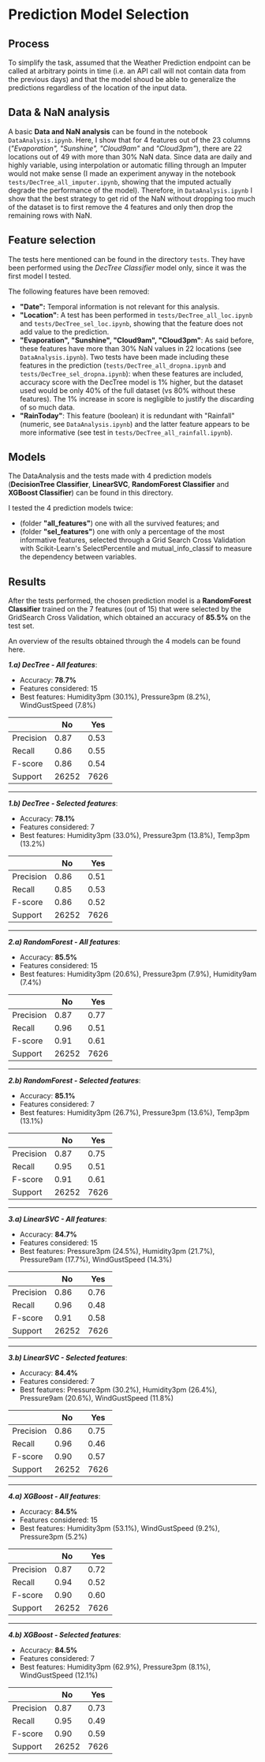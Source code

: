 # Prediction Model Selection

## **Process**

To simplify the task, assumed that the Weather Prediction endpoint can be called at arbitrary points in time (i.e. an API call will not contain data from the previous days) and that the model shoud be able to generalize the predictions regardless of the location of the input data.

## **Data & NaN analysis**

A basic **Data and NaN analysis** can be found in the notebook `DataAnalysis.ipynb`. Here, I show that for 4 features out of the 23 columns (*"Evaporation", "Sunshine", "Cloud9am"* and *"Cloud3pm"*), there are 22 locations out of 49 with more than 30% NaN data. Since data are daily and highly variable, using interpolation or automatic filling through an Imputer would not make sense (I made an experiment anyway in the notebook `tests/DecTree_all_imputer.ipynb`, showing that the imputed actually degrade the performance of the model). Therefore, in `DataAnalysis.ipynb` I show that the best strategy to get rid of the NaN without dropping too much of the dataset is to first remove the 4 features and only then drop the remaining rows with NaN.

## **Feature selection**

The tests here mentioned can be found in the directory `tests`. They have been performed using the *DecTree Classifier* model only, since it was the first model I tested.

The following features have been removed:
* **"Date":** Temporal information is not relevant for this analysis.
* **"Location"**: A test has been performed in `tests/DecTree_all_loc.ipynb` and `tests/DecTree_sel_loc.ipynb`, showing that the feature does not add value to the prediction.
* **"Evaporation", "Sunshine", "Cloud9am", "Cloud3pm"**: As said before, these features have more than 30% NaN values in 22 locations (see `DataAnalysis.ipynb`). Two tests have been made including these features in the prediction (`tests/DecTree_all_dropna.ipynb` and `tests/DecTree_sel_dropna.ipynb`): when these features are included, accuracy score with the DecTree model is 1% higher, but the dataset used would be only 40% of the full dataset (vs 80% without these features). The 1% increase in score is negligible to justify the discarding of so much data.
* **"RainToday"**: This feature (boolean) it is redundant with "Rainfall" (numeric, see `DataAnalysis.ipynb`) and the latter feature appears to be more informative (see test in `tests/DecTree_all_rainfall.ipynb`).

## **Models**

The DataAnalysis and the tests made with 4 prediction models (**DecisionTree Classifier**, **LinearSVC**, **RandomForest Classifier** and **XGBoost Classifier**) can be found in this directory.

I tested the 4 prediction models twice:
* (folder **"all_features"**) one with all the survived features; and 
* (folder **"sel_features"**) one with only a percentage of the most informative features, selected through a Grid Search Cross Validation with Scikit-Learn's SelectPercentile and mutual_info_classif to measure the dependency between variables.

## **Results**

After the tests performed, the chosen prediction model is a **RandomForest Classifier** trained on the 7 features (out of 15) that were selected by the GridSearch Cross Validation, which obtained an accuracy of **85.5%** on the test set.

An overview of the results obtained through the 4 models can be found here.

***1.a) DecTree - All features***: 

* Accuracy: **78.7%**
* Features considered: 15
* Best features: Humidity3pm (30.1%), Pressure3pm (8.2%), WindGustSpeed (7.8%)

|           |  	No  | 	Yes| 
| --------  | ----- | ---- |
| Precision	| 0.87	| 0.53 | 
| Recall	| 0.86	| 0.55 | 
| F-score	| 0.86	| 0.54 | 
| Support	| 26252	| 7626 | 

---

***1.b) DecTree - Selected features***: 

* Accuracy: **78.1%**
* Features considered: 7
* Best features: Humidity3pm (33.0%), Pressure3pm (13.8%), Temp3pm (13.2%)

|           |  	No  | 	Yes| 
| --------  | ----- | ---- |
| Precision	| 0.86	| 0.51 | 
| Recall	| 0.85	| 0.53 | 
| F-score	| 0.86	| 0.52 | 
| Support	| 26252	| 7626 | 

---

***2.a) RandomForest - All features***: 

* Accuracy: **85.5%**
* Features considered: 15
* Best features: Humidity3pm (20.6%), Pressure3pm (7.9%), Humidity9am (7.4%)

|           |  	No  | 	Yes| 
| --------  | ----- | ---- |
| Precision	| 0.87	| 0.77 | 
| Recall	| 0.96	| 0.51 | 
| F-score	| 0.91	| 0.61 | 
| Support	| 26252	| 7626 | 

---

***2.b) RandomForest - Selected features***: 

* Accuracy: **85.1%**
* Features considered: 7
* Best features: Humidity3pm (26.7%), Pressure3pm (13.6%), Temp3pm (13.1%)

|           |  	No  | 	Yes| 
| --------  | ----- | ---- |
| Precision	| 0.87	| 0.75 | 
| Recall	| 0.95	| 0.51 | 
| F-score	| 0.91	| 0.61 | 
| Support	| 26252	| 7626 | 

---

***3.a) LinearSVC - All features***: 

* Accuracy: **84.7%**
* Features considered: 15
* Best features: Pressure3pm (24.5%), Humidity3pm (21.7%), Pressure9am (17.7%), WindGustSpeed (14.3%)

|           |  	No  | 	Yes| 
| --------  | ----- | ---- |
| Precision	| 0.86	| 0.76 | 
| Recall	| 0.96	| 0.48 | 
| F-score	| 0.91	| 0.58 | 
| Support	| 26252	| 7626 | 

---

***3.b) LinearSVC - Selected features***: 

* Accuracy: **84.4%**
* Features considered: 7
* Best features: Pressure3pm (30.2%), Humidity3pm (26.4%), Pressure9am (20.6%), WindGustSpeed (11.8%)

|           |  	No  | 	Yes| 
| --------  | ----- | ---- |
| Precision	| 0.86	| 0.75 | 
| Recall	| 0.96	| 0.46 | 
| F-score	| 0.90	| 0.57 | 
| Support	| 26252	| 7626 | 

---

***4.a) XGBoost - All features***: 

* Accuracy: **84.5%**
* Features considered: 15
* Best features: Humidity3pm (53.1%), WindGustSpeed (9.2%), Pressure3pm (5.2%)

|           |  	No  | 	Yes| 
| --------  | ----- | ---- |
| Precision	| 0.87	| 0.72 | 
| Recall	| 0.94	| 0.52 | 
| F-score	| 0.90	| 0.60 | 
| Support	| 26252	| 7626 |

---

***4.b) XGBoost - Selected features***: 

* Accuracy: **84.5%**
* Features considered: 7
* Best features: Humidity3pm (62.9%), Pressure3pm (8.1%), WindGustSpeed (12.1%)

|           |  	No  | 	Yes| 
| --------  | ----- | ---- |
| Precision	| 0.87	| 0.73 | 
| Recall	| 0.95	| 0.49 | 
| F-score	| 0.90	| 0.59 | 
| Support	| 26252	| 7626 | 
